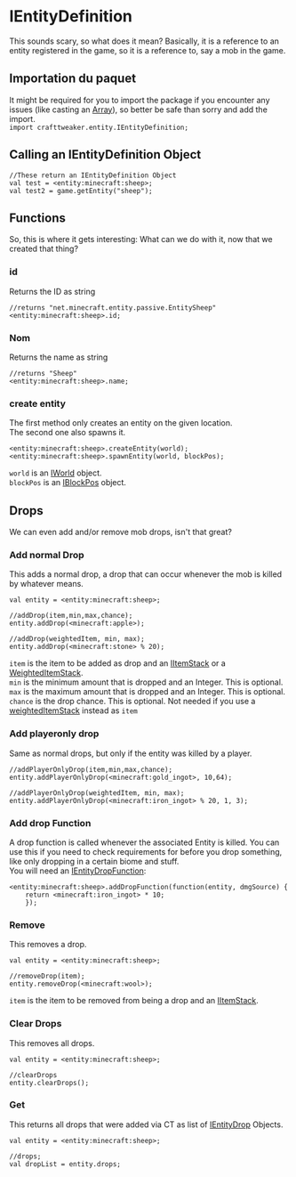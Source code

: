 # IEntityDefinition

This sounds scary, so what does it mean? Basically, it is a reference to an entity registered in the game, so it is a reference to, say a mob in the game.

## Importation du paquet

It might be required for you to import the package if you encounter any issues (like casting an [Array](/AdvancedFunctions/Arrays_and_Loops/)), so better be safe than sorry and add the import.  
`import crafttweaker.entity.IEntityDefinition;`

## Calling an IEntityDefinition Object

```zenscript
//These return an IEntityDefinition Object
val test = <entity:minecraft:sheep>;
val test2 = game.getEntity("sheep");

```

## Functions

So, this is where it gets interesting: What can we do with it, now that we created that thing?

### id

Returns the ID as string

```zenscript
//returns "net.minecraft.entity.passive.EntitySheep"
<entity:minecraft:sheep>.id;
```

### Nom

Returns the name as string

```zenscript
//returns "Sheep"
<entity:minecraft:sheep>.name;
```

### create entity

The first method only creates an entity on the given location.  
The second one also spawns it.

```zenscript
<entity:minecraft:sheep>.createEntity(world);
<entity:minecraft:sheep>.spawnEntity(world, blockPos);
```

`world` is an [IWorld](/Vanilla/World/IWorld/) object.  
`blockPos` is an [IBlockPos](/Vanilla/World/IBlockPos/) object.

## Drops

We can even add and/or remove mob drops, isn't that great?

### Add normal Drop

This adds a normal drop, a drop that can occur whenever the mob is killed by whatever means.

```zenscript
val entity = <entity:minecraft:sheep>;

//addDrop(item,min,max,chance);
entity.addDrop(<minecraft:apple>);

//addDrop(weightedItem, min, max);
entity.addDrop(<minecraft:stone> % 20);
```

`item` is the item to be added as drop and an [IItemStack](/Vanilla/Items/IItemStack/) or a [WeightedItemStack](/Vanilla/Items/WeightedItemStack/).  
`min` is the minimum amount that is dropped and an Integer. This is optional.  
`max` is the maximum amount that is dropped and an Integer. This is optional.  
`chance` is the drop chance. This is optional. Not needed if you use a [weightedItemStack](/Vanilla/Items/WeightedItemStack/) instead as `item`

### Add playeronly drop

Same as normal drops, but only if the entity was killed by a player.

```zenscript
//addPlayerOnlyDrop(item,min,max,chance);
entity.addPlayerOnlyDrop(<minecraft:gold_ingot>, 10,64);

//addPlayerOnlyDrop(weightedItem, min, max);
entity.addPlayerOnlyDrop(<minecraft:iron_ingot> % 20, 1, 3);
```

### Add drop Function

A drop function is called whenever the associated Entity is killed. You can use this if you need to check requirements for before you drop something, like only dropping in a certain biome and stuff.  
You will need an [IEntityDropFunction](/Vanilla/Entities/IEntityDropFunction/):

```zenscript
<entity:minecraft:sheep>.addDropFunction(function(entity, dmgSource) {
    return <minecraft:iron_ingot> * 10;
    });
```

### Remove

This removes a drop.

```zenscript
val entity = <entity:minecraft:sheep>;

//removeDrop(item);
entity.removeDrop(<minecraft:wool>);
```

`item` is the item to be removed from being a drop and an [IItemStack](/Vanilla/Items/IItemStack/).

### Clear Drops

This removes all drops.

```zenscript
val entity = <entity:minecraft:sheep>;

//clearDrops
entity.clearDrops();
```

### Get

This returns all drops that were added via CT as list of [IEntityDrop](/Vanilla/Entities/IEntityDrop/) Objects.

```zenscript
val entity = <entity:minecraft:sheep>;

//drops;
val dropList = entity.drops;
```